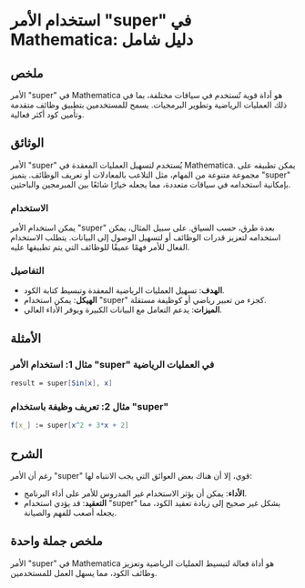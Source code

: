 <!--
Meta Description: # استخدام الأمر "super" في Mathematica: دليل شامل ## ملخص الأمر "super" في Mathematica هو أداة قوية تُستخدم في سياقات مختلفة، بما في ذلك العمليات الري...
Meta Keywords: super, الأمر, mathematica, استخدام, العمليات
-->

# استخدام الأمر "super" في Mathematica: دليل شامل

## ملخص
الأمر "super" في Mathematica هو أداة قوية تُستخدم في سياقات مختلفة، بما في ذلك العمليات الرياضية وتطوير البرمجيات. يسمح للمستخدمين بتطبيق وظائف متقدمة وتأمين كود أكثر فعالية.

## الوثائق
الأمر "super" يُستخدم لتسهيل العمليات المعقدة في Mathematica. يمكن تطبيقه على مجموعة متنوعة من المهام، مثل التلاعب بالمعادلات أو تعريف الوظائف. يتميز "super" بإمكانية استخدامه في سياقات متعددة، مما يجعله خيارًا شائعًا بين المبرمجين والباحثين.

### الاستخدام
يمكن استخدام الأمر "super" بعدة طرق، حسب السياق. على سبيل المثال، يمكن استخدامه لتعزيز قدرات الوظائف أو لتسهيل الوصول إلى البيانات. يتطلب الاستخدام الفعال للأمر فهمًا عميقًا للوظائف التي يتم تطبيقها عليه.

### التفاصيل
- **الهدف**: تسهيل العمليات الرياضية المعقدة وتبسيط كتابة الكود.
- **الهيكل**: يمكن استخدام "super" كجزء من تعبير رياضي أو كوظيفة مستقلة.
- **الميزات**: يدعم التعامل مع البيانات الكبيرة ويوفر الأداء العالي.

## الأمثلة
### مثال 1: استخدام الأمر "super" في العمليات الرياضية
```mathematica
result = super[Sin[x], x]
```
### مثال 2: تعريف وظيفة باستخدام "super"
```mathematica
f[x_] := super[x^2 + 3*x + 2]
```

## الشرح
رغم أن الأمر "super" قوي، إلا أن هناك بعض العوائق التي يجب الانتباه لها:
- **الأداء**: يمكن أن يؤثر الاستخدام غير المدروس للأمر على أداء البرنامج.
- **التعقيد**: قد يؤدي استخدام "super" بشكل غير صحيح إلى زيادة تعقيد الكود، مما يجعله أصعب للفهم والصيانة.

## ملخص جملة واحدة
الأمر "super" في Mathematica هو أداة فعالة لتبسيط العمليات الرياضية وتعزيز وظائف الكود، مما يسهل العمل للمستخدمين.